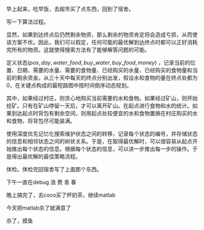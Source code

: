 早上起来，吃早饭，去超市买了点东西，回到了宿舍。

写一下算法过程。



显然，如果到达终点后仍然剩余物资，那么剩余的物资肯定将会造成亏损，从而使该方案不优。因此，我们可以假定，任何可能的最优解到达终点时都可以正好消耗完所有的物资。这就使得搜索方法有了能够解答问题的可能。

定义状态$(pos, day,water,food,buy\_water,buy\_food,money)$ ，记录当前的位置、日期、需要的水量、需要的食物量、已经购买的水量、已经购买的食物量和当前的剩余资金。从三十天中每天的终点分别出发，假设水和食物的量在终点处都为0，在关键点构成的最短路图中按时间倒序动态规划。

其中，如果经过村庄，则贪心地购买当前需要的水和食物。如果经过矿山，则开始挖矿。只有在矿山停留一天后，才可以离开矿山。在起点进行食物和水的统计。如果到达起点时背包有剩余空间，则用起点处较便宜的水和食物置换在村庄购买的水和食物，将背包尽可能装满。

使用深度优先记忆化搜索维护状态之间的转移，记录每个状态的编号，并存储状态的信息和相邻状态之间的树状关系。于是，在取得最优解时，可以很容易从起点开始推出每个状态的信息。根据每个状态的信息，可以进一步推出每一步的操作。于是得出最优解的最佳策略流程。



体检。体检完回宿舍写了上面那个东西。

下午一直在debug 浪 费 青 春

晚上搞完了，去coco买了杯奶茶，继续matlab

今天把matlab杀了就满意了



杀了，摸鱼